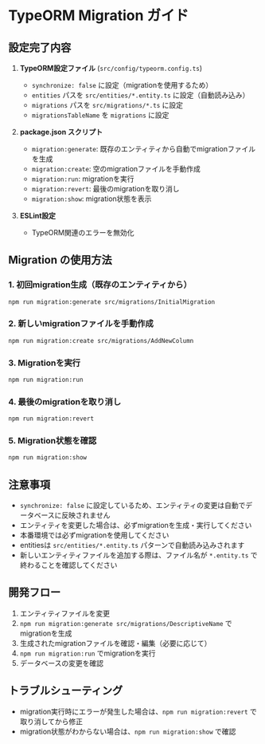 # TypeORM Migration ガイド

## 設定完了内容

1. **TypeORM設定ファイル** (`src/config/typeorm.config.ts`)
   - `synchronize: false` に設定（migrationを使用するため）
   - `entities` パスを `src/entities/*.entity.ts` に設定（自動読み込み）
   - `migrations` パスを `src/migrations/*.ts` に設定
   - `migrationsTableName` を `migrations` に設定

2. **package.json スクリプト**
   - `migration:generate`: 既存のエンティティから自動でmigrationファイルを生成
   - `migration:create`: 空のmigrationファイルを手動作成
   - `migration:run`: migrationを実行
   - `migration:revert`: 最後のmigrationを取り消し
   - `migration:show`: migration状態を表示

3. **ESLint設定**
   - TypeORM関連のエラーを無効化

## Migration の使用方法

### 1. 初回migration生成（既存のエンティティから）
```bash
npm run migration:generate src/migrations/InitialMigration
```

### 2. 新しいmigrationファイルを手動作成
```bash
npm run migration:create src/migrations/AddNewColumn
```

### 3. Migrationを実行
```bash
npm run migration:run
```

### 4. 最後のmigrationを取り消し
```bash
npm run migration:revert
```

### 5. Migration状態を確認
```bash
npm run migration:show
```

## 注意事項

- `synchronize: false` に設定しているため、エンティティの変更は自動でデータベースに反映されません
- エンティティを変更した場合は、必ずmigrationを生成・実行してください
- 本番環境では必ずmigrationを使用してください
- entitiesは `src/entities/*.entity.ts` パターンで自動読み込みされます
- 新しいエンティティファイルを追加する際は、ファイル名が `*.entity.ts` で終わることを確認してください

## 開発フロー

1. エンティティファイルを変更
2. `npm run migration:generate src/migrations/DescriptiveName` でmigrationを生成
3. 生成されたmigrationファイルを確認・編集（必要に応じて）
4. `npm run migration:run` でmigrationを実行
5. データベースの変更を確認

## トラブルシューティング

- migration実行時にエラーが発生した場合は、`npm run migration:revert` で取り消してから修正
- migration状態がわからない場合は、`npm run migration:show` で確認
